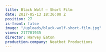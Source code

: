 ```yaml
---
title: Black Wolf — Short Film
date: 2017-05-13 18:36:00 Z
position: 27
is-front: false
image: "/uploads/black-wolf-short-film.jpg"
vimeo: 217701935
director: Harvey Eaton
production-company: Neatbot Productions
---
```


